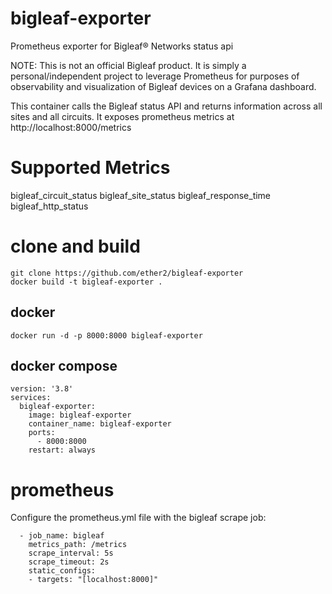 # bigleaf-exporter
Prometheus exporter for Bigleaf® Networks status api

NOTE: This is not an official Bigleaf product. It is simply a personal/independent project to leverage Prometheus for purposes of observability and visualization of Bigleaf devices on a Grafana dashboard.

This container calls the Bigleaf status API and returns information across all sites and all circuits. It exposes prometheus metrics at http://localhost:8000/metrics

# Supported Metrics

bigleaf_circuit_status
bigleaf_site_status
bigleaf_response_time
bigleaf_http_status

# clone and build
```
git clone https://github.com/ether2/bigleaf-exporter
docker build -t bigleaf-exporter .
```
## docker
```
docker run -d -p 8000:8000 bigleaf-exporter
```
## docker compose
```
version: '3.8'
services:
  bigleaf-exporter:
    image: bigleaf-exporter
    container_name: bigleaf-exporter
    ports:
      - 8000:8000
    restart: always
```

# prometheus
Configure the prometheus.yml file with the bigleaf scrape job:
```
  - job_name: bigleaf
    metrics_path: /metrics
    scrape_interval: 5s
    scrape_timeout: 2s
    static_configs:
    - targets: "[localhost:8000]"
```
